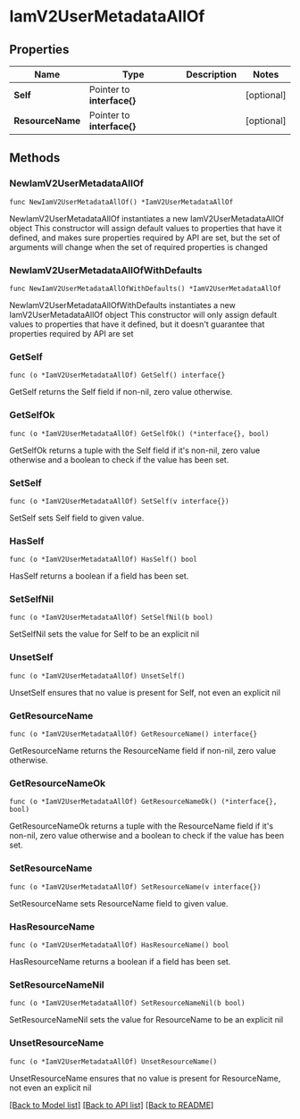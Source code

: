 # IamV2UserMetadataAllOf

## Properties

Name | Type | Description | Notes
------------ | ------------- | ------------- | -------------
**Self** | Pointer to **interface{}** |  | [optional] 
**ResourceName** | Pointer to **interface{}** |  | [optional] 

## Methods

### NewIamV2UserMetadataAllOf

`func NewIamV2UserMetadataAllOf() *IamV2UserMetadataAllOf`

NewIamV2UserMetadataAllOf instantiates a new IamV2UserMetadataAllOf object
This constructor will assign default values to properties that have it defined,
and makes sure properties required by API are set, but the set of arguments
will change when the set of required properties is changed

### NewIamV2UserMetadataAllOfWithDefaults

`func NewIamV2UserMetadataAllOfWithDefaults() *IamV2UserMetadataAllOf`

NewIamV2UserMetadataAllOfWithDefaults instantiates a new IamV2UserMetadataAllOf object
This constructor will only assign default values to properties that have it defined,
but it doesn't guarantee that properties required by API are set

### GetSelf

`func (o *IamV2UserMetadataAllOf) GetSelf() interface{}`

GetSelf returns the Self field if non-nil, zero value otherwise.

### GetSelfOk

`func (o *IamV2UserMetadataAllOf) GetSelfOk() (*interface{}, bool)`

GetSelfOk returns a tuple with the Self field if it's non-nil, zero value otherwise
and a boolean to check if the value has been set.

### SetSelf

`func (o *IamV2UserMetadataAllOf) SetSelf(v interface{})`

SetSelf sets Self field to given value.

### HasSelf

`func (o *IamV2UserMetadataAllOf) HasSelf() bool`

HasSelf returns a boolean if a field has been set.

### SetSelfNil

`func (o *IamV2UserMetadataAllOf) SetSelfNil(b bool)`

 SetSelfNil sets the value for Self to be an explicit nil

### UnsetSelf
`func (o *IamV2UserMetadataAllOf) UnsetSelf()`

UnsetSelf ensures that no value is present for Self, not even an explicit nil
### GetResourceName

`func (o *IamV2UserMetadataAllOf) GetResourceName() interface{}`

GetResourceName returns the ResourceName field if non-nil, zero value otherwise.

### GetResourceNameOk

`func (o *IamV2UserMetadataAllOf) GetResourceNameOk() (*interface{}, bool)`

GetResourceNameOk returns a tuple with the ResourceName field if it's non-nil, zero value otherwise
and a boolean to check if the value has been set.

### SetResourceName

`func (o *IamV2UserMetadataAllOf) SetResourceName(v interface{})`

SetResourceName sets ResourceName field to given value.

### HasResourceName

`func (o *IamV2UserMetadataAllOf) HasResourceName() bool`

HasResourceName returns a boolean if a field has been set.

### SetResourceNameNil

`func (o *IamV2UserMetadataAllOf) SetResourceNameNil(b bool)`

 SetResourceNameNil sets the value for ResourceName to be an explicit nil

### UnsetResourceName
`func (o *IamV2UserMetadataAllOf) UnsetResourceName()`

UnsetResourceName ensures that no value is present for ResourceName, not even an explicit nil

[[Back to Model list]](../README.md#documentation-for-models) [[Back to API list]](../README.md#documentation-for-api-endpoints) [[Back to README]](../README.md)


